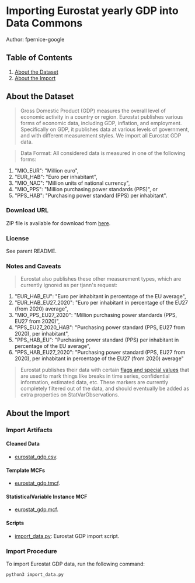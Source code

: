 # Importing Eurostat yearly GDP into Data Commons

Author: fpernice-google

## Table of Contents

1. [About the Dataset](#about-the-dataset)
1. [About the Import](#about-the-import)

## About the Dataset

> Gross Domestic Product (GDP) measures the overall level of economic activity in a country or region. Eurostat publishes various forms of economic data, including GDP, inflation, and employment. Specifically on GDP, it publishes data at various levels of government, and with different measurement styles. We import all Eurostat GDP data.

> Data Format: All considered data is measured in one of the following forms:

1. "MIO_EUR": "Million euro",
2. "EUR_HAB": "Euro per inhabitant",
3. "MIO_NAC": "Million units of national currency",
4. "MIO_PPS": "Million purchasing power standards (PPS)", or
5. "PPS_HAB": "Purchasing power standard (PPS) per inhabitant".

### Download URL

ZIP file is available for download from [here](https://ec.europa.eu/eurostat/estat-navtree-portlet-prod/BulkDownloadListing?file=data/nama_10r_3gdp.tsv.gz).

### License

See parent README.

### Notes and Caveats

> Eurostat also publishes these other measurement types, which are currently ignored as per tjann's request:

1. "EUR_HAB_EU": "Euro per inhabitant in percentage of the EU average",
1. "EUR_HAB_EU27_2020": "Euro per inhabitant in percentage of the EU27 (from 2020) average",
1. "MIO_PPS_EU27_2020": "Million purchasing power standards (PPS, EU27 from 2020)",
1. "PPS_EU27_2020_HAB": "Purchasing power standard (PPS, EU27 from 2020), per inhabitant",
1. "PPS_HAB_EU": "Purchasing power standard (PPS) per inhabitant in percentage of the EU average",
1. "PPS_HAB_EU27_2020": "Purchasing power standard (PPS, EU27 from 2020), per inhabitant in percentage of the EU27 (from 2020) average"

> Eurostat publishes their data with certain [flags and special values](https://ec.europa.eu/eurostat/data/database/information) that are used to mark things like breaks in time series, confidential information, estimated data, etc. These markers are currently completely filtered out of the data, and should eventually be added as extra properties on StatVarObservations.

## About the Import

### Import Artifacts

#### Cleaned Data

- [eurostat_gdp.csv](eurostat_gdp.csv).

#### Template MCFs

- [eurostat_gdp.tmcf](eurostat_gdp.tmcf).

#### StatisticalVariable Instance MCF

- [eurostat_gdp.mcf](eurostat_gdp.mcf).

#### Scripts

- [import_data.py](import_data.py): Eurostat GDP import script.

### Import Procedure

To import Eurostat GDP data, run the following command:

```
python3 import_data.py
```
